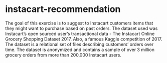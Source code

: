# instacart-recommendation

The goal of this exercise is to suggest to Instacart customers items that they might want to purchase based on past orders. The dataset used was Instacart’s open sourced user’s transactional data - The Instacart Online Grocery Shopping Dataset 2017. Also, a famous Kaggle competition of 2017. The dataset is a relational set of files describing customers’ orders over time. The dataset is anonymized and contains a sample of over 3 million grocery orders from more than 200,000 Instacart users. 
